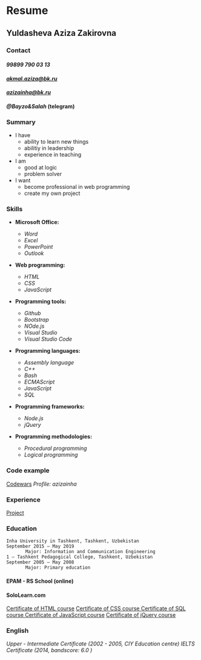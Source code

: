 # **Resume**

## __Yuldasheva Aziza Zakirovna__

### **Contact**
#### *99899 790 03 13*
#### *akmal.aziza@bk.ru*
#### *azizainha@bk.ru*
#### *@Bayzo&Salah* (telegram)

### **Summary**
*  I have
    *  ability to learn new things
    *  abilitiy in leadership
    *  experience in teaching
* I am
     *  good at logic
     *  problem solver
* I want 
     * become professional in web programming
     * create my own project
 
### **Skills**
* **Microsoft Office:** 
    * _Word_ 
    * _Excel_ 
    * _PowerPoint_ 
    * _Outlook_
* **Web programming:**
    * _HTML_
    * _CSS_ 
    * _JavaScript_
* **Programming tools:**
    * _Github_
    * _Bootstrap_ 
    * _NOde.js_ 
    * _Visual Studio_
    * _Visual Studio Code_

* **Programming languages:**
    * _Assembly language_
    * _C++_
    * _Bash_
    * _ECMAScript_
    * _JavaScript_
    * _SQL_

* **Programming frameworks:**
    * _Node.js_
    * _jQuery_

* **Programming methodologies:**
    * _Procedural programming_
    * _Logical programming_

### **Code example**
[Codewars](https://www.codewars.com) 
*Profile: azizainha*                             

### **Experience**
[Project](https://azizainha.github.io/singolo_frontend/#)


### **Education**
    Inha University in Tashkent, Tashkent, Uzbekistan                  September 2015 – May 2019
           Major: Information and Communication Engineering           
    1 – Tashkent Pedagogical College, Tashkent, Uzbekistan             September 2005 – May 2008                
           Major: Primary education                                                        

#### EPAM - RS School (online)
#### SoloLearn.com
[Certificate of HTML course](https://www.sololearn.com/Certificate/1014-11091834/pdf/)
[Certificate of CSS course ](https://www.sololearn.com/Certificate/1023-11091834/pdf/)
[Certificate of SQL course ](https://www.sololearn.com/Certificate/1060-11091834/pdf/)
[Certificate of JavaScript course](https://www.sololearn.com/Certificate/1024-11091834/pdf/)
[Certificate of jQuery course](https://www.sololearn.com/Certificate/1082-11091834/pdf/)

### **English**
   *Upper - Intermediate Certificate (2002 - 2005, CIY Education centre)*
   *IELTS Certificate (2014, bandscore: 6.0 )* 








